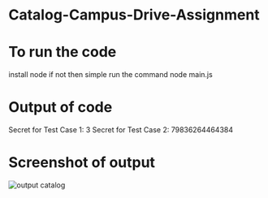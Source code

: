 # Catalog-Campus-Drive-Assignment

# To run the code   
install node if not then simple run the command node main.js

# Output of code
Secret for Test Case 1: 3
Secret for Test Case 2: 79836264464384

# Screenshot of output
![output catalog](https://github.com/user-attachments/assets/47ae0f3a-47b5-4688-972f-b07941b65d7b)
